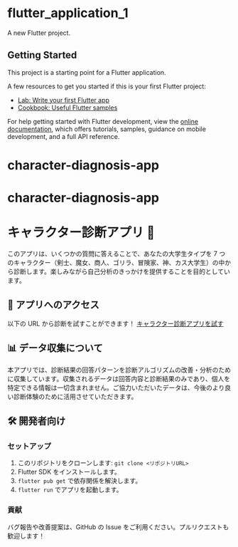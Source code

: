 # flutter_application_1

A new Flutter project.

## Getting Started

This project is a starting point for a Flutter application.

A few resources to get you started if this is your first Flutter project:

- [Lab: Write your first Flutter app](https://docs.flutter.dev/get-started/codelab)
- [Cookbook: Useful Flutter samples](https://docs.flutter.dev/cookbook)

For help getting started with Flutter development, view the
[online documentation](https://docs.flutter.dev/), which offers tutorials,
samples, guidance on mobile development, and a full API reference.

# character-diagnosis-app

# character-diagnosis-app

# キャラクター診断アプリ 🌟

このアプリは、いくつかの質問に答えることで、あなたの大学生タイプを 7 つのキャラクター（剣士、魔女、商人、ゴリラ、冒険家、神、カス大学生）の中から診断します。楽しみながら自己分析のきっかけを提供することを目的としています。

## 🚀 アプリへのアクセス

以下の URL から診断を試すことができます！
[キャラクター診断アプリを試す](https://character-diagnosis-app.web.app/)

## 📊 データ収集について

本アプリでは、診断結果の回答パターンを診断アルゴリズムの改善・分析のために収集しています。収集されるデータは回答内容と診断結果のみであり、個人を特定できる情報は一切含まれません。ご協力いただいたデータは、今後のより良い診断体験のために活用させていただきます。

## 🛠️ 開発者向け

### セットアップ

1. このリポジトリをクローンします: `git clone <リポジトリURL>`
2. Flutter SDK をインストールします。
3. `flutter pub get` で依存関係を解決します。
4. `flutter run` でアプリを起動します。

### 貢献

バグ報告や改善提案は、GitHub の Issue をご利用ください。プルリクエストも歓迎します！
